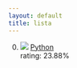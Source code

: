 ```yaml
---
layout: default
title: lista
---
```

0. ![](https://www.tiobe.com/wp-content/themes/tiobe/tiobe-index/images/Python.png)
[Python](Python)\
rating: <td>23.88%</td>

